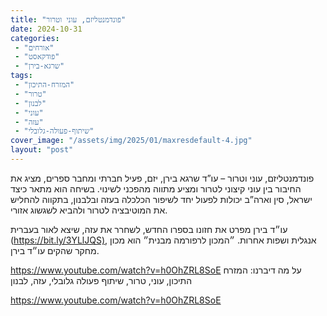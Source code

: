 ```yaml
---
title: "פונדמנטליזם, עוני וטרור"
date: 2024-10-31
categories: 
 - "אורחים"
 - "פודקאסט"
 - "שרגא-בירן"
tags: 
 - "המזרח-התיכון"
 - "טרור"
 - "לבנון"
 - "עוני"
 - "עזה"
 - "שיתוף-פעולה-גלובלי"
cover_image: "/assets/img/2025/01/maxresdefault-4.jpg"
layout: "post"
---
```


פונדמנטליזם, עוני וטרור – עו”ד שרגא בירן, יזם, פעיל חברתי ומחבר ספרים, מציג את החיבור בין עוני קיצוני לטרור ומציע מתווה מהפכני לשינוי. בשיחה הוא מתאר כיצד ישראל, סין וארה”ב יכולות לפעול יחד לשיפור הכלכלה בעזה ובלבנון, בתקווה להחליש את המוטיבציה לטרור ולהביא לשגשוג אזורי.

עו״ד בירן מפרט את חזונו בספרו החדש, לשחרר את עזה, שיצא לאור בעברית (<https://bit.ly/3YLlJQS),> אנגלית ושפות אחרות. ״המכון לרפורמה מבנית״ הוא מכון מחקר שהקים עו״ד בירן.

<https://www.youtube.com/watch?v=h0OhZRL8SoE>
על מה דיברנו: המזרח התיכון, עוני, טרור, שיתוף פעולה גלובלי, עזה, לבנון

<https://www.youtube.com/watch?v=h0OhZRL8SoE>
